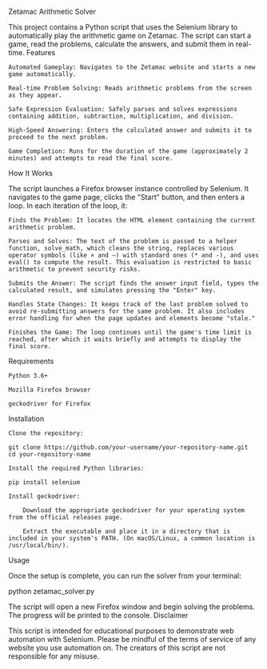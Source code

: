Zetamac Arithmetic Solver

This project contains a Python script that uses the Selenium library to automatically play the arithmetic game on Zetamac. The script can start a game, read the problems, calculate the answers, and submit them in real-time.
Features

    Automated Gameplay: Navigates to the Zetamac website and starts a new game automatically.

    Real-time Problem Solving: Reads arithmetic problems from the screen as they appear.

    Safe Expression Evaluation: Safely parses and solves expressions containing addition, subtraction, multiplication, and division.

    High-Speed Answering: Enters the calculated answer and submits it to proceed to the next problem.

    Game Completion: Runs for the duration of the game (approximately 2 minutes) and attempts to read the final score.

How It Works

The script launches a Firefox browser instance controlled by Selenium. It navigates to the game page, clicks the "Start" button, and then enters a loop. In each iteration of the loop, it:

    Finds the Problem: It locates the HTML element containing the current arithmetic problem.

    Parses and Solves: The text of the problem is passed to a helper function, solve_math, which cleans the string, replaces various operator symbols (like × and –) with standard ones (* and -), and uses eval() to compute the result. This evaluation is restricted to basic arithmetic to prevent security risks.

    Submits the Answer: The script finds the answer input field, types the calculated result, and simulates pressing the "Enter" key.

    Handles State Changes: It keeps track of the last problem solved to avoid re-submitting answers for the same problem. It also includes error handling for when the page updates and elements become "stale."

    Finishes the Game: The loop continues until the game's time limit is reached, after which it waits briefly and attempts to display the final score.

Requirements

    Python 3.6+

    Mozilla Firefox browser

    geckodriver for Firefox

Installation

    Clone the repository:

    git clone https://github.com/your-username/your-repository-name.git
    cd your-repository-name

    Install the required Python libraries:

    pip install selenium

    Install geckodriver:

        Download the appropriate geckodriver for your operating system from the official releases page.

        Extract the executable and place it in a directory that is included in your system's PATH. (On macOS/Linux, a common location is /usr/local/bin/).

Usage

Once the setup is complete, you can run the solver from your terminal:

python zetamac_solver.py

The script will open a new Firefox window and begin solving the problems. The progress will be printed to the console.
Disclaimer

This script is intended for educational purposes to demonstrate web automation with Selenium. Please be mindful of the terms of service of any website you use automation on. The creators of this script are not responsible for any misuse.
